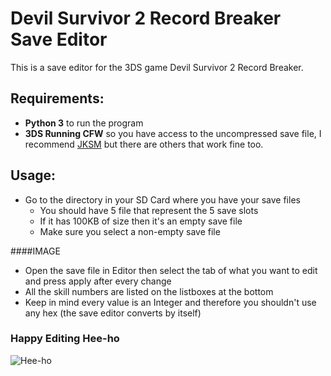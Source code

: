 # Devil Survivor 2 Record Breaker Save Editor
This is a save editor for the 3DS game Devil Survivor 2 Record Breaker.

## Requirements:
* **Python 3** to run the program
* **3DS Running CFW** so you have access to the uncompressed save file, I recommend [JKSM](https://github.com/J-D-K/JKSM) but there are others that work fine too.

## Usage:
* Go to the directory in your SD Card where you have your save files
    * You should have 5 file that represent the 5 save slots
    * If it has 100KB of size then it's an empty save file
    * Make sure you select a non-empty save file
    
####IMAGE

* Open the save file in Editor then select the tab of what you want to edit and press apply after every change
* All the skill numbers are listed on the listboxes at the bottom
* Keep in mind every value is an Integer and therefore you shouldn't use any hex (the save editor converts by itself)

### Happy Editing Hee-ho
![Hee-ho](https://external-content.duckduckgo.com/iu/?u=https%3A%2F%2Fimages-wixmp-ed30a86b8c4ca887773594c2.wixmp.com%2Ff%2Fd61d9068-1085-4f27-a191-a45c02e6c921%2Fd7ma2n6-db03afbd-0542-4ec9-9865-4938866b280d.png%2Fv1%2Ffill%2Fw_205%2Ch_200%2Cstrp%2Fjack_frost_he_ho_by_flaremor_d7ma2n6-200h.png%3Ftoken%3DeyJ0eXAiOiJKV1QiLCJhbGciOiJIUzI1NiJ9.eyJzdWIiOiJ1cm46YXBwOjdlMGQxODg5ODIyNjQzNzNhNWYwZDQxNWVhMGQyNmUwIiwiaXNzIjoidXJuOmFwcDo3ZTBkMTg4OTgyMjY0MzczYTVmMGQ0MTVlYTBkMjZlMCIsIm9iaiI6W1t7ImhlaWdodCI6Ijw9MzkyIiwicGF0aCI6IlwvZlwvZDYxZDkwNjgtMTA4NS00ZjI3LWExOTEtYTQ1YzAyZTZjOTIxXC9kN21hMm42LWRiMDNhZmJkLTA1NDItNGVjOS05ODY1LTQ5Mzg4NjZiMjgwZC5wbmciLCJ3aWR0aCI6Ijw9NDAxIn1dXSwiYXVkIjpbInVybjpzZXJ2aWNlOmltYWdlLm9wZXJhdGlvbnMiXX0.JBZM-ah-oZOSKpB0m8dr4V-4DxCn7uhMa39bRHUuRwA&f=1&nofb=1)